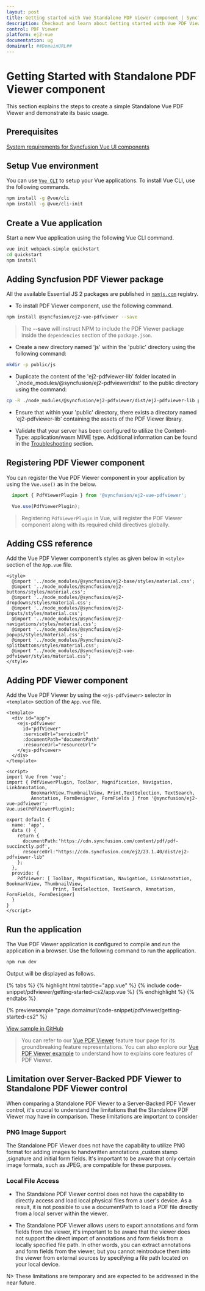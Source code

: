 ```yaml
---
layout: post
title: Getting started with Vue Standalone PDF Viewer component | Syncfusion
description: Checkout and learn about Getting started with Vue PDF Viewer component of Syncfusion Essential JS 2 and more details.
control: PDF Viewer 
platform: ej2-vue
documentation: ug
domainurl: ##DomainURL##
---
```


# Getting Started with Standalone PDF Viewer component

This section explains the steps to create a simple Standalone Vue PDF Viewer and demonstrate its basic usage.

## Prerequisites

[System requirements for Syncfusion Vue UI components](https://ej2.syncfusion.com/vue/documentation/system-requirements/)

## Setup Vue environment

You can use [`Vue CLI`](https://github.com/vuejs/vue-cli) to setup your Vue applications.
To install Vue CLI, use the following commands.

```bash
npm install -g @vue/cli
npm install -g @vue/cli-init
```

## Create a Vue application

Start a new Vue application using the following Vue CLI command.

```bash
vue init webpack-simple quickstart
cd quickstart
npm install
```

## Adding Syncfusion PDF Viewer package

All the available Essential JS 2 packages are published in [`npmjs.com`](https://www.npmjs.com/~syncfusionorg) registry. 

* To install PDF Viewer component, use the following command.

```bash
npm install @syncfusion/ej2-vue-pdfviewer --save
```

>   The **--save** will instruct NPM to include the PDF Viewer package inside the `dependencies` section of the `package.json`.

* Create a new directory named 'js' within the 'public' directory using the following command:

```bash
mkdir -p public/js
```

* Duplicate the content of the 'ej2-pdfviewer-lib' folder located in './node_modules/@syncfusion/ej2-pdfviewer/dist' to the public directory using the command:

```bash
cp -R ./node_modules/@syncfusion/ej2-pdfviewer/dist/ej2-pdfviewer-lib public/js/ej2-pdfviewer-lib
```

* Ensure that within your 'public' directory, there exists a directory named 'ej2-pdfviewer-lib' containing the assets of the PDF Viewer library.

* Validate that your server has been configured to utilize the Content-Type: application/wasm MIME type. Additional information can be found in the [Troubleshooting](./troubleshooting/troubleshooting) section.

## Registering PDF Viewer component

You can register the Vue PDF Viewer component in your application by using the `Vue.use()` as in the below.

```ts
  import { PdfViewerPlugin } from '@syncfusion/ej2-vue-pdfviewer';

  Vue.use(PdfViewerPlugin);
```

> Registering `PdfViewerPlugin` in Vue, will register the PDF Viewer component along with its required child directives globally.

## Adding CSS reference

Add the Vue PDF Viewer component’s styles as given below in `<style>` section of the `App.vue` file.

```
<style>
  @import '../node_modules/@syncfusion/ej2-base/styles/material.css';  
  @import '../node_modules/@syncfusion/ej2-buttons/styles/material.css';
  @import '../node_modules/@syncfusion/ej2-dropdowns/styles/material.css';  
  @import '../node_modules/@syncfusion/ej2-inputs/styles/material.css';  
  @import '../node_modules/@syncfusion/ej2-navigations/styles/material.css';
  @import '../node_modules/@syncfusion/ej2-popups/styles/material.css';
  @import '../node_modules/@syncfusion/ej2-splitbuttons/styles/material.css';
  @import "../node_modules/@syncfusion/ej2-vue-pdfviewer/styles/material.css";
</style>
```

## Adding PDF Viewer component

Add the Vue PDF Viewer by using the `<ejs-pdfviewer>` selector in `<template>` section of the `App.vue` file.

```
<template>
  <div id="app">
    <ejs-pdfviewer 
      id="pdfViewer" 
      :serviceUrl="serviceUrl" 
      :documentPath="documentPath"
      :resourceUrl="resourceUrl"> 
    </ejs-pdfviewer>
  </div>
</template>

<script>
import Vue from 'vue';
import { PdfViewerPlugin, Toolbar, Magnification, Navigation, LinkAnnotation, 
         BookmarkView,ThumbnailView, Print,TextSelection, TextSearch, 
         Annotation, FormDesigner, FormFields } from '@syncfusion/ej2-vue-pdfviewer';
Vue.use(PdfViewerPlugin);

export default {
  name: 'app',
  data () {
    return {
      documentPath:'https://cdn.syncfusion.com/content/pdf/pdf-succinctly.pdf',
      resourceUrl:"https://cdn.syncfusion.com/ej2/23.1.40/dist/ej2-pdfviewer-lib"
    };
  },
  provide: {
    PdfViewer: [ Toolbar, Magnification, Navigation, LinkAnnotation, BookmarkView, ThumbnailView, 
                 Print, TextSelection, TextSearch, Annotation, FormFields, FormDesigner]
  }
}
</script>
```

## Run the application

The Vue PDF Viewer application is configured to compile and run the application in a browser. Use the following command to run the application.

```bash
npm run dev
```

Output will be displayed as follows.

{% tabs %}
{% highlight html tabtitle="app.vue" %}
{% include code-snippet/pdfviewer/getting-started-cs2/app.vue %}
{% endhighlight %}
{% endtabs %}
        
{% previewsample "page.domainurl/code-snippet/pdfviewer/getting-started-cs2" %}

[View sample in GitHub](https://github.com/SyncfusionExamples/vue-pdf-viewer-examples/tree/master/Getting%20Started%20-%20Standalone)

> You can refer to our [Vue PDF Viewer](https://www.syncfusion.com/vue-ui-components/vue-pdf-viewer) feature tour page for its groundbreaking feature representations. You can also explore our [Vue PDF Viewer example](https://ej2.syncfusion.com/vue/demos/#/material/pdfviewer/default.html) to understand how to explains core features of PDF Viewer.

## Limitation over Server-Backed PDF Viewer to Standalone PDF Viewer control

When comparing a Standalone PDF Viewer to a Server-Backed PDF Viewer control, it's crucial to understand the limitations that the Standalone PDF Viewer may have in comparison. These limitations are important to consider

### PNG Image Support

The Standalone PDF Viewer does not have the capability to utilize PNG format for adding images to handwritten annotations ,custom stamp ,signature and initial form fields. It's important to be aware that only certain image formats, such as JPEG, are compatible for these purposes.

### Local File Access

* The Standalone PDF Viewer control does not have the capability to directly access and load local physical files from a user's device. As a result, it is not possible to use a documentPath to load a PDF file directly from a local server within the viewer.

* The Standalone PDF Viewer allows users to export annotations and form fields from the viewer, it's important to be aware that the viewer does not support the direct import of annotations and form fields from a locally specified file path. In other words, you can extract annotations and form fields from the viewer, but you cannot reintroduce them into the viewer from external sources by specifying a file path located on your local device.

N> These limitations are temporary and are expected to be addressed in the near future.